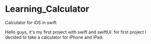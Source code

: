 # Learning_Calculator
Calculator for iOS in swift

Hello guys, it's my first project with swift and swiftUI. for first project I decided to take a calculator for iPhone and iPad.


